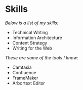 # Skills

*Below is a list of my skills:*
* Technical Writing
* Information Architecture
* Content Strategy
* Writing for the Web

*These are some of the tools I know*:
* Camtasia
* Confluence
* FrameMaker
* Arbortext Editor

